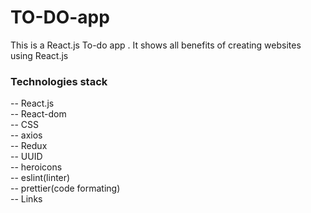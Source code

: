# TO-DO-app

This is a React.js To-do app . It shows all benefits of creating websites using React.js 

<h3>Technologies stack </h3> 

-- React.js<br>
-- React-dom<br>
-- CSS<br>
-- axios<br>
-- Redux<br>
-- UUID<br>
-- heroicons<br>
-- eslint(linter)<br>
-- prettier(code formating)<br>
-- Links<br>


